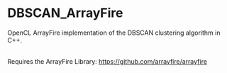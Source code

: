 # DBSCAN_ArrayFire
OpenCL ArrayFire implementation of the DBSCAN clustering algorithm in C++. <br><br>

Requires the ArrayFire Library: https://github.com/arrayfire/arrayfire
